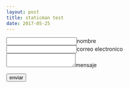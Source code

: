 ```yaml
---
layout: post
title: staticman test
date: 2017-05-25
---
```


<form method="POST" action="https://api.staticman.net/v2/entry/tpmgt/situvieraalas/gh-pages/comments">
  <input name="options[redirect]" type="hidden" value="blog/2017/05/25/staticman-test">
  <!-- e.g. "2016-01-02-this-is-a-post" -->
  <input name="options[slug]" type="hidden" value="{{ page.slug }}">
  <label><input name="fields[name]" type="text">nombre</label><br/>
  <label><input name="fields[email]" type="email">correo electronico</label><br/>
  <label><textarea name="fields[message]"></textarea>mensaje</label><br/>
  <input type="hidden" name="options[reCaptcha][siteKey]" value="6Lda0yQUAAAAADRhdZERZOAdCBbcdshzO7kdGBKJ">
  <input type="hidden" name="options[reCaptcha][secret]" value="XFbotxzieZhcnKzBo+2L1VtDcHJTnSTYPQ4/6yPo7fSVNqggwj78TEbx6dMZ5eTqLF1A34gbltteTVV9HkZW14/XsXQ2vbmcYl4YT08ES5Zk81CbvWiXUoWH6vJZ4z4BiOn8EgCQKaJtQQp3DZU/XGuF5QlDGxsQqVg9OIUzuRA=">
  <div class="g-recaptcha" data-sitekey="6Lda0yQUAAAAADRhdZERZOAdCBbcdshzO7kdGBKJ"></div>
  
  <button type="submit">enviar</button>
</form>
